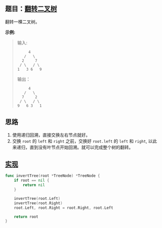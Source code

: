 ## 题目：[翻转二叉树](https://leetcode-cn.com/problems/invert-binary-tree/)

翻转一棵二叉树。

**示例:**
>输入: 
> 
>          4
>        /   \
>       2     7
>      / \   / \
>     1   3 6   9
>
>输出： 
> 
>          4  
>        /   \  
>       7     2  
>      / \   / \  
>     9   6 3   1  

     
## 思路
1. 使用递归回溯，直接交换左右节点就好。
2. 交换 `root` 的 `left` 和 `right` 之前，交换好 `root.left` 的 `left` 和 `right`, 以此来递归，直到没有叶节点开始回溯。就可以完成整个树的翻转。

## [实现](https://github.com/mzmuer/leetcode/blob/master/question226/answer_test.go)
```go
func invertTree(root *TreeNode) *TreeNode {
	if root == nil {
		return nil
	}

	invertTree(root.Left)
	invertTree(root.Right)
	root.Left, root.Right = root.Right, root.Left

	return root
}
```